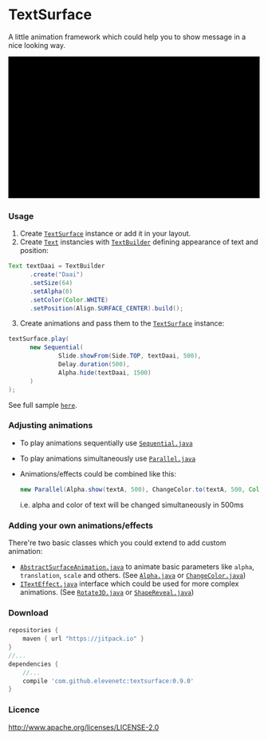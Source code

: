 # TextSurface

A little animation framework which could help you to show message in a nice looking way.

<p align="center"><img src="docs/demo.gif"/></p>

### Usage

1. Create [`TextSurface`](library/src/main/java/su/levenetc/android/textsurface/TextSurface.java) instance or add it in your layout.
2. Create [`Text`](library/src/main/java/su/levenetc/android/textsurface/Text.java) instancies with [`TextBuilder`](library/src/main/java/su/levenetc/android/textsurface/TextBuilder.java) defining appearance of text and position:

  ```Java
  Text textDaai = TextBuilder
  		.create("Daai")
  		.setSize(64)
  		.setAlpha(0)
  		.setColor(Color.WHITE)
  		.setPosition(Align.SURFACE_CENTER).build();
  ```
  
3. Create animations and pass them to the [`TextSurface`](library/src/main/java/su/levenetc/android/textsurface/TextSurface.java) instance:
  ```Java
  textSurface.play(
  		new Sequential(
  				Slide.showFrom(Side.TOP, textDaai, 500),
  				Delay.duration(500),
  				Alpha.hide(textDaai, 1500)
  		)
  );
  ```
  
See full sample [`here`](app/src/main/java/su/levenetc/android/textsurface/sample/checks/CookieThumperSample.java).
  
### Adjusting animations

- To play animations sequentially use [`Sequential.java`](library/src/main/java/su/levenetc/android/textsurface/animations/Sequential.java)
- To play animations simultaneously use [`Parallel.java`](library/src/main/java/su/levenetc/android/textsurface/animations/Parallel.java)
- Animations/effects could be combined like this:

  ```Java
  new Parallel(Alpha.show(textA, 500), ChangeColor.to(textA, 500, Color.RED))
  ```
  i.e. alpha and color of text will be changed simultaneously in 500ms

### Adding your own animations/effects
There're two basic classes which you could extend to add custom animation:
- [`AbstractSurfaceAnimation.java`](library/src/main/java/su/levenetc/android/textsurface/animations/AbstractSurfaceAnimation.java) to animate basic parameters like `alpha`, `translation`, `scale` and others. (See [`Alpha.java`](library/src/main/java/su/levenetc/android/textsurface/animations/Alpha.java) or [`ChangeColor.java`](library/src/main/java/su/levenetc/android/textsurface/animations/ChangeColor.java))
- [`ITextEffect.java`](library/src/main/java/su/levenetc/android/textsurface/interfaces/ITextEffect.java) interface which could be used for more complex animations. (See [`Rotate3D.java`](library/src/main/java/su/levenetc/android/textsurface/animations/Rotate3D.java) or [`ShapeReveal.java`](library/src/main/java/su/levenetc/android/textsurface/animations/ShapeReveal.java))

### Download
```Groovy
repositories {
    maven { url "https://jitpack.io" }
}
//...
dependencies {
    //...
    compile 'com.github.elevenetc:textsurface:0.9.0'
}
```
### Licence
http://www.apache.org/licenses/LICENSE-2.0
